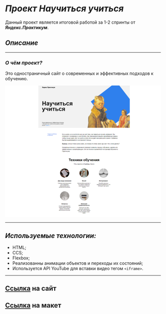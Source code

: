 # ***Проект Научиться учиться***
Данный проект является итоговой работой за 1-2 спринты от ***Яндекс.Практикум***.
## *Описание*
----
### ***О чём проект?***

Это одноcтраничный сайт о современных и эффективных подходов к обучению.

<div align="center"><img src="/images/HowToLearn.png" width="1000px"></div>

---
## *Используемые технологии:*
* HTML;
* CCS;
* Flexbox;
* Реализованны анимации объектов и переходы их состояний;
* Используется API YouTube для вставки видео тегом `<iframe>`.

---
## [Ссылка](https://nikitavalitov.github.io/how-to-learn) на сайт
## [Ссылка](https://code.s3.yandex.net/web-developer/project-1/sprint-2-brief.pdf) на макет
